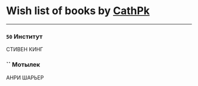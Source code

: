 # Wish list of books by [CathPk](http://vk.com/id236585396)
---

### `50` Институт
СТИВЕН КИНГ

### `` Мотылек
АНРИ ШАРЬЕР

